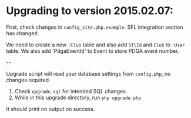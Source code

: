 Upgrading to version 2015.02.07:
================================

First, check changes in `config_site.php.example`. SFL integration section has changed.

We need to create a new `:Club` table and also add `SflId` and `Club` to `:User` table.
We also add 'PdgaEventId' to Event to store PDGA event number.

--

Upgrade script will read your database settings from `config.php`, no changes required.

1. Check `upgrade.sql` for intended SQL changes.
2. While in this upgrade directory, run `php upgrade.php`

It should print no output on success.
